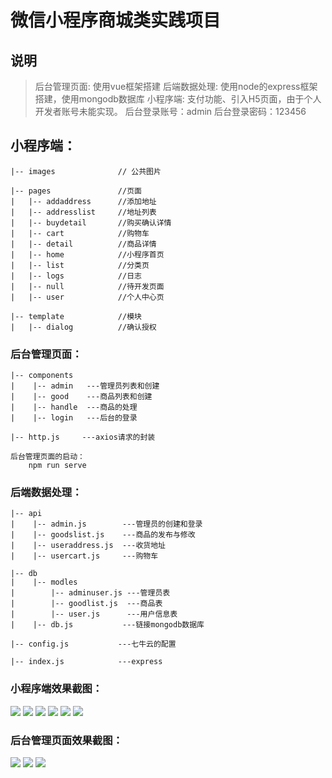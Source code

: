 # 微信小程序商城类实践项目

## 说明

> 后台管理页面: 使用vue框架搭建
> 后端数据处理: 使用node的express框架搭建，使用mongodb数据库
> 小程序端: 支付功能、引入H5页面，由于个人开发者账号未能实现。
> 后台登录账号：admin
> 后台登录密码：123456

## 小程序端：
```
|-- images              // 公共图片

|-- pages               //页面
|   |-- addaddress      //添加地址
|   |-- addresslist     //地址列表
|   |-- buydetail	    //购买确认详情
|   |-- cart            //购物车
|   |-- detail          //商品详情
|   |-- home       		//小程序首页
|   |-- list            //分类页
|   |-- logs         	//日志
|   |-- null        	//待开发页面
|   |-- user       		//个人中心页

|-- template     		//模块
|   |-- dialog      	//确认授权
```
### 后台管理页面：
```
|-- components
|    |-- admin   ---管理员列表和创建
|    |-- good    ---商品列表和创建
|    |-- handle  ---商品的处理
|    |-- login   ---后台的登录

|-- http.js     ---axios请求的封装

后台管理页面的启动：
    npm run serve
```
### 后端数据处理：
```
|-- api
|    |-- admin.js        ---管理员的创建和登录
|    |-- goodslist.js    ---商品的发布与修改
|    |-- useraddress.js  ---收货地址
|    |-- usercart.js     ---购物车

|-- db
|    |-- modles
|        |-- adminuser.js ---管理员表
|        |-- goodlist.js  ---商品表
|        |-- user.js      ---用户信息表 
|    |-- db.js           ---链接mongodb数据库

|-- config.js           ---七牛云的配置

|-- index.js            ---express
```
### 小程序端效果截图：
![](http://lululua.cn/201911231138_934.jpg)
![](http://lululua.cn/201911231139_577.jpg)
![](http://lululua.cn/201911231139_695.jpg)
![](http://lululua.cn/201911231139_979.jpg)
![](http://lululua.cn/201911231139_570.jpg)
![](http://lululua.cn/201911231139_258.jpg)

### 后台管理页面效果截图：
![](http://lululua.cn/201911231143_213.png)
![](http://lululua.cn/201911231143_339.png)
![](http://lululua.cn/201911231148_40.png)
